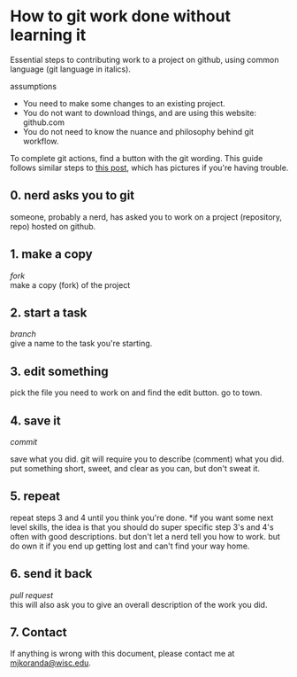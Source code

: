 # How to git work done without learning it  
Essential steps to contributing work to a project on github, using common language (git language in italics). 

assumptions  
* You need to make some changes to an existing project.
* You do not want to download things, and are using this website: github.com
* You do not need to know the nuance and philosophy behind git workflow.

To complete git actions, find a button with the git wording. 
This guide follows similar steps to [this post](http://joeyklee.github.io/friendly-github-intro/guides/github-collaboration-party/), which has pictures if you're having trouble.

## 0. nerd asks you to git  

someone, probably a nerd, 
has asked you to work on a project (repository, repo) hosted on github.

## 1. make a copy  
_fork_  
make a copy (fork) of the project

## 2. start a task  
_branch_  
give a name to the task you're starting.

## 3. edit something

pick the file you need to work on and find the edit button.
go to town.

## 4. save it 
_commit_    

save what you did. 
git will require you to describe (comment) what you did. 
put something short, sweet, and clear as you can, 
but don't sweat it.

## 5. repeat  

repeat steps 3 and 4 until you think you're done.
*if you want some next level skills, the idea is that you should do super specific step 3's and 4's often with good descriptions. 
but don't let a nerd tell you how to work. 
but do own it if you end up getting lost and can't find your way home.

## 6. send it back 
_pull request_  
this will also ask you to give an overall description of the work you did.

## 7. Contact  
If anything is wrong with this document, please contact me at mjkoranda@wisc.edu.

